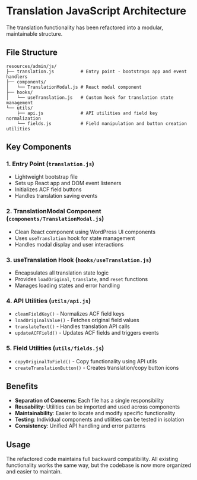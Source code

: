 # Translation JavaScript Architecture

The translation functionality has been refactored into a modular, maintainable structure.

## File Structure

```
resources/admin/js/
├── translation.js          # Entry point - bootstraps app and event handlers
├── components/
│   └── TranslationModal.js # React modal component
├── hooks/
│   └── useTranslation.js   # Custom hook for translation state management
└── utils/
    ├── api.js              # API utilities and field key normalization
    └── fields.js           # Field manipulation and button creation utilities
```

## Key Components

### 1. Entry Point (`translation.js`)
- Lightweight bootstrap file
- Sets up React app and DOM event listeners
- Initializes ACF field buttons
- Handles translation saving events

### 2. TranslationModal Component (`components/TranslationModal.js`)
- Clean React component using WordPress UI components
- Uses `useTranslation` hook for state management
- Handles modal display and user interactions

### 3. useTranslation Hook (`hooks/useTranslation.js`)
- Encapsulates all translation state logic
- Provides `loadOriginal`, `translate`, and `reset` functions
- Manages loading states and error handling

### 4. API Utilities (`utils/api.js`)
- `cleanFieldKey()` - Normalizes ACF field keys
- `loadOriginalValue()` - Fetches original field values
- `translateText()` - Handles translation API calls
- `updateACFField()` - Updates ACF fields and triggers events

### 5. Field Utilities (`utils/fields.js`)
- `copyOriginalToField()` - Copy functionality using API utils
- `createTranslationButton()` - Creates translation/copy button icons

## Benefits

- **Separation of Concerns**: Each file has a single responsibility
- **Reusability**: Utilities can be imported and used across components
- **Maintainability**: Easier to locate and modify specific functionality
- **Testing**: Individual components and utilities can be tested in isolation
- **Consistency**: Unified API handling and error patterns

## Usage

The refactored code maintains full backward compatibility. All existing functionality works the same way, but the codebase is now more organized and easier to maintain.
